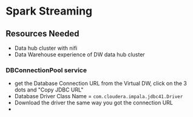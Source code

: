 # Spark Streaming

## Resources Needed

* Data hub cluster with nifi
* Data Warehouse experience of DW data hub cluster


### DBConnectionPool service
* get the Database Connection URL from the Virtual DW, click on the 3 dots and "Copy JDBC URL"
* Database Driver Class Name = `com.cloudera.impala.jdbc41.Driver`
* Download the driver the same way you got the connection URL
* 
